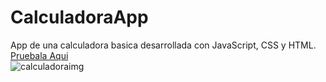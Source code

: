 # CalculadoraApp
App de una calculadora basica desarrollada con JavaScript, CSS y HTML.<br/>
<a href="https://yoel-gasca.github.io/CalculadoraApp/">Pruebala Aqui</a> <br>
![calculadoraimg](https://user-images.githubusercontent.com/83617933/203196568-c0e45945-6342-43b7-aa02-d09c339741fb.png)


